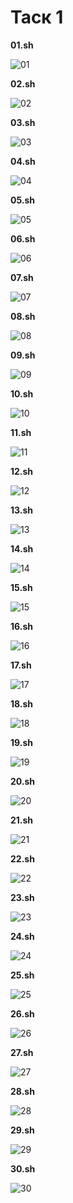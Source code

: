 # Таск 1
**01.sh**

![01](screenshots/01.png)

**02.sh**

![02](screenshots/02.png)

**03.sh**

![03](screenshots/03.png)

**04.sh**

![04](screenshots/04.png)

**05.sh**

![05](screenshots/05.png)

**06.sh**

![06](screenshots/06.png)

**07.sh**

![07](screenshots/07.png)

**08.sh**

![08](screenshots/08.png)

**09.sh**

![09](screenshots/09.png)

**10.sh**

![10](screenshots/10.png)

**11.sh**

![11](screenshots/11.png)

**12.sh**

![12](screenshots/12.png)

**13.sh**

![13](screenshots/13.png)

**14.sh**

![14](screenshots/14.png)

**15.sh**

![15](screenshots/15.png)

**16.sh**

![16](screenshots/16.png)

**17.sh**

![17](screenshots/17.png)

**18.sh**

![18](screenshots/18.png)

**19.sh**

![19](screenshots/19.png)

**20.sh**

![20](screenshots/20.png)

**21.sh**

![21](screenshots/21.png)

**22.sh**

![22](screenshots/22.png)

**23.sh**

![23](screenshots/23.png)

**24.sh**

![24](screenshots/24.png)

**25.sh**

![25](screenshots/25.png)

**26.sh**

![26](screenshots/26.png)

**27.sh**

![27](screenshots/27.png)

**28.sh**

![28](screenshots/28.png)

**29.sh**

![29](screenshots/29.png)

**30.sh**

![30](screenshots/30.png)
